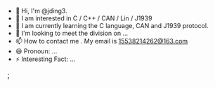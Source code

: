 - 👋 Hi, I'm @jding3.
- 👀 I am interested in C / C++ / CAN / Lin / J1939
- 🌱 I am currently learning the C language, CAN and J1939 protocol.
- 💞️ I'm looking to meet the division on ...
- 📫 How to contact me . My email is 15538214262@163.com
- 😄 Pronoun: ...
- ⚡ Interesting Fact: ...


<!---
jding3/jding3 是一个特殊的✨✨ 资源库，因为它的 `README.md`（此文件）会出现在你的 GitHub 配置文件中。
您可以单击 "预览 "链接查看您所做的更改。
--->；

